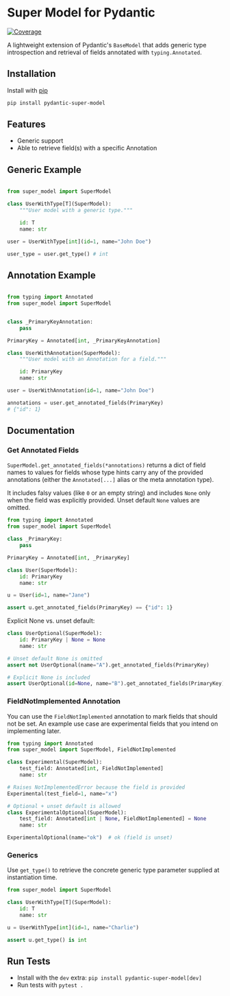 # Super Model for Pydantic

[![Coverage](https://img.shields.io/codecov/c/github/julien777z/pydantic-super-model?branch=main&label=Coverage)](https://codecov.io/gh/julien777z/pydantic-super-model)

A lightweight extension of Pydantic's `BaseModel` that adds generic type introspection and retrieval of fields annotated with `typing.Annotated`.

## Installation

Install with [pip](https://pip.pypa.io/en/stable/)
```bash
pip install pydantic-super-model
```

## Features

- Generic support
- Able to retrieve field(s) with a specific Annotation

## Generic Example

```python

from super_model import SuperModel

class UserWithType[T](SuperModel):
    """User model with a generic type."""

    id: T
    name: str

user = UserWithType[int](id=1, name="John Doe")

user_type = user.get_type() # int
```

## Annotation Example

```python

from typing import Annotated
from super_model import SuperModel


class _PrimaryKeyAnnotation:
    pass

PrimaryKey = Annotated[int, _PrimaryKeyAnnotation]

class UserWithAnnotation(SuperModel):
    """User model with an Annotation for a field."""

    id: PrimaryKey
    name: str

user = UserWithAnnotation(id=1, name="John Doe")

annotations = user.get_annotated_fields(PrimaryKey)
# {"id": 1}
```

## Documentation

### Get Annotated Fields

`SuperModel.get_annotated_fields(*annotations)` returns a dict of field names to values for fields whose type hints carry any of the provided annotations (either the `Annotated[...]` alias or the meta annotation type).

It includes falsy values (like `0` or an empty string) and includes `None` only when the field was explicitly provided. Unset default `None` values are omitted.

```python
from typing import Annotated
from super_model import SuperModel

class _PrimaryKey:
    pass

PrimaryKey = Annotated[int, _PrimaryKey]

class User(SuperModel):
    id: PrimaryKey
    name: str

u = User(id=1, name="Jane")

assert u.get_annotated_fields(PrimaryKey) == {"id": 1}
```

Explicit None vs. unset default:

```python
class UserOptional(SuperModel):
    id: PrimaryKey | None = None
    name: str

# Unset default None is omitted
assert not UserOptional(name="A").get_annotated_fields(PrimaryKey)

# Explicit None is included
assert UserOptional(id=None, name="B").get_annotated_fields(PrimaryKey) == {"id": None}
```

### FieldNotImplemented Annotation

You can use the `FieldNotImplemented` annotation to mark fields that should not be set. An example
use case are experimental fields that you intend on implementing later.

```python
from typing import Annotated
from super_model import SuperModel, FieldNotImplemented

class Experimental(SuperModel):
    test_field: Annotated[int, FieldNotImplemented]
    name: str

# Raises NotImplementedError because the field is provided
Experimental(test_field=1, name="x")

# Optional + unset default is allowed
class ExperimentalOptional(SuperModel):
    test_field: Annotated[int | None, FieldNotImplemented] = None
    name: str

ExperimentalOptional(name="ok")  # ok (field is unset)
```

### Generics

Use `get_type()` to retrieve the concrete generic type parameter supplied at instantiation time.

```python
from super_model import SuperModel

class UserWithType[T](SuperModel):
    id: T
    name: str

u = UserWithType[int](id=1, name="Charlie")

assert u.get_type() is int
```

## Run Tests

* Install with the `dev` extra: `pip install pydantic-super-model[dev]`
* Run tests with `pytest .`